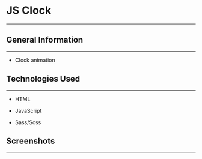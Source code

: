 <h1>JS Clock</h1>
<hr><h2>General Information</h2>
<hr><ul>
<li>Clock animation</li>
</ul><h2>Technologies Used</h2>
<hr><ul>
<li>HTML</li>
</ul><ul>
<li>JavaScript</li>
</ul><ul>
<li>Sass/Scss</li>
</ul><h2>Screenshots</h2>
<hr><p><img src="https://user-images.githubusercontent.com/52581014/196909788-6811cb8f-abca-4b5f-8c68-ca612d1b6006.png" alt=""></p>

